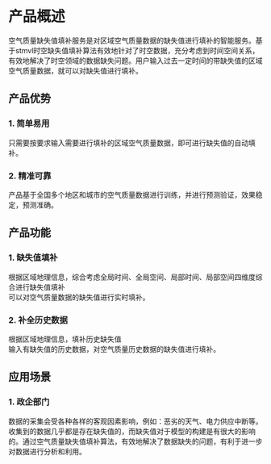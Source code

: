 # 产品概述
空气质量缺失值填补服务是对区域空气质量数据的缺失值进行填补的智能服务。基于stmvl时空缺失值填补算法有效地针对了时空数据，充分考虑到时间空间关系，有效地解决了时空领域的数据缺失问题。用户输入过去一定时间的带缺失值的区域空气质量数据，就可以对缺失值进行填补。<br>
## 产品优势
### 1.	简单易用
只需要按要求输入需要进行填补的区域空气质量数据，即可进行缺失值的自动填补。<br>
### 2.	精准可靠
产品基于全国多个地区和城市的空气质量数据进行训练，并进行预测验证，效果稳定，预测准确。<br>

## 产品功能
### 1.	缺失值填补
根据区域地理信息，综合考虑全局时间、全局空间、局部时间、局部空间四维度综合进行缺失值填补<br>
可以对空气质量数据的缺失值进行实时填补。<br>
### 2.	补全历史数据
根据区域地理信息，填补历史缺失值<br>
输入有缺失值的历史数据，对空气质量历史数据的缺失值进行填补。<br>

## 应用场景
### 1. 政企部门
数据的采集会受各种各样的客观因素影响，例如：恶劣的天气、电力供应中断等。收集到的数据几乎都是存在缺失值的，而缺失值对于模型的构建是有很大的影响的。通过空气质量缺失值填补算法，有效地解决了数据缺失的问题，有利于进一步对数据进行分析和利用。<br>